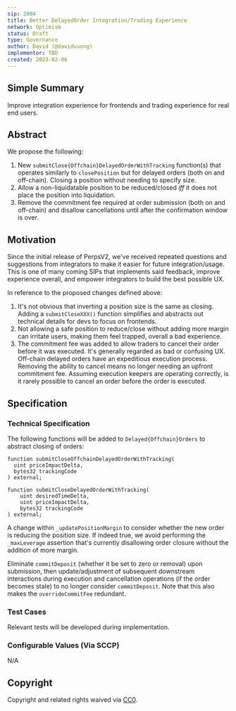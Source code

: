 ```yaml
---
sip: 2004
title: Better DelayedOrder Integration/Trading Experience
network: Optimism
status: Draft
type: Governance
author: David (@davidvuong)
implementor: TBD
created: 2023-02-06
---
```


<!--You can leave these HTML comments in your merged SIP and delete the visible duplicate text guides, they will not appear and may be helpful to refer to if you edit it again. This is the suggested template for new SIPs. Note that an SIP number will be assigned by an editor. When opening a pull request to submit your SIP, please use an abbreviated title in the filename, `sip-draft_title_abbrev.md`. The title should be 44 characters or less.-->

## Simple Summary

<!--"If you can't explain it simply, you don't understand it well enough." Simply describe the outcome the proposed changes intends to achieve. This should be non-technical and accessible to a casual community member.-->

Improve integration experience for frontends and trading experience for real end users.

## Abstract

<!--A short (~200 word) description of the proposed change, the abstract should clearly describe the proposed change. This is what *will* be done if the SIP is implemented, not *why* it should be done or *how* it will be done. If the SIP proposes deploying a new contract, write, "we propose to deploy a new contract that will do x".-->

We propose the following:

1. New `submitClose{Offchain}DelayedOrderWithTracking` function(s) that operates similarly to `closePosition` but for delayed orders (both on and off-chain). Closing a position without needing to specify size.
1. Allow a non-liquidatable position to be reduced/closed _iff_ it does not place the position into liquidation.
1. Remove the commitment fee required at order submission (both on and off-chain) and disallow cancellations until after the confirmation window is over.

## Motivation

<!--This is the problem statement. This is the *why* of the SIP. It should clearly explain *why* the current state of the protocol is inadequate.  It is critical that you explain *why* the change is needed, if the SIP proposes changing how something is calculated, you must address *why* the current calculation is innaccurate or wrong. This is not the place to describe how the SIP will address the issue!-->

Since the initial release of PerpsV2, we've received repeated questions and suggestions from integrators to make it easier for future integration/usage. This is one of many coming SIPs that implements said feedback, improve experience overall, and empower integrators to build the best possible UX.

In reference to the proposed changes defined above:

1. It's not obvious that inverting a position size is the same as closing. Adding a `submitCloseXXX()` function simplifies and abstracts out technical details for devs to focus on frontends.
1. Not allowing a safe position to reduce/close without adding more margin can irritate users, making them feel trapped, overall a bad experience.
1. The commitment fee was added to allow traders to cancel their order before it was executed. It's generally regarded as bad or confusing UX. Off-chain delayed orders have an expeditious execution process. Removing the ability to cancel means no longer needing an upfront commitment fee. Assuming execution keepers are operating correctly, is it rarely possible to cancel an order before the order is executed.

## Specification

### Technical Specification

<!--The technical specification should outline the public API of the changes proposed. That is, changes to any of the interfaces Synthetix currently exposes or the creations of new ones.-->

The following functions will be added to `Delayed{Offchain}Orders` to abstract closing of orders:

```
function submitCloseOffchainDelayedOrderWithTracking(
  uint priceImpactDelta,
  bytes32 trackingCode
) external;

function submitCloseDelayedOrderWithTracking(
    uint desiredTimeDelta,
    uint priceImpactDelta,
    bytes32 trackingCode
) external;
```

A change within `_updatePositionMargin` to consider whether the new order is reducing the position size. If indeed true, we avoid performing the `_maxLeverage` assertion that's currently disallowing order closure without the addition of more margin.

Eliminate `commitDeposit` (whether it be set to zero or removal) upon submission, then update/adjustment of subsequent downstream interactions during execution and cancellation operations (if the order becomes stale) to no longer consider `commitDeposit`. Note that this also makes the `overrideCommitFee` redundant.

### Test Cases

<!--Test cases for an implementation are mandatory for SIPs but can be included with the implementation..-->

Relevant tests will be developed during implementation.

### Configurable Values (Via SCCP)

<!--Please list all values configurable via SCCP under this implementation.-->

N/A

## Copyright

Copyright and related rights waived via [CC0](https://creativecommons.org/publicdomain/zero/1.0/).
